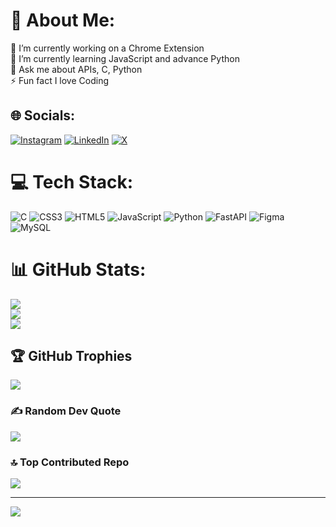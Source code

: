 # 💫 About Me:
🔭 I’m currently working on a Chrome Extension <br>🌱 I’m currently learning JavaScript and advance Python <br>💬 Ask me about APIs, C, Python<br>⚡ Fun fact I love Coding


## 🌐 Socials:
[![Instagram](https://img.shields.io/badge/Instagram-%23E4405F.svg?logo=Instagram&logoColor=white)](https://instagram.com/_tanm.ay_) [![LinkedIn](https://img.shields.io/badge/LinkedIn-%230077B5.svg?logo=linkedin&logoColor=white)](https://linkedin.com/in/tanmay-patwary-584267300) [![X](https://img.shields.io/badge/X-black.svg?logo=X&logoColor=white)](https://x.com/TanCodeX) 

# 💻 Tech Stack:
![C](https://img.shields.io/badge/c-%2300599C.svg?style=for-the-badge&logo=c&logoColor=white) ![CSS3](https://img.shields.io/badge/css3-%231572B6.svg?style=for-the-badge&logo=css3&logoColor=white) ![HTML5](https://img.shields.io/badge/html5-%23E34F26.svg?style=for-the-badge&logo=html5&logoColor=white) ![JavaScript](https://img.shields.io/badge/javascript-%23323330.svg?style=for-the-badge&logo=javascript&logoColor=%23F7DF1E) ![Python](https://img.shields.io/badge/python-3670A0?style=for-the-badge&logo=python&logoColor=ffdd54) ![FastAPI](https://img.shields.io/badge/FastAPI-005571?style=for-the-badge&logo=fastapi) ![Figma](https://img.shields.io/badge/figma-%23F24E1E.svg?style=for-the-badge&logo=figma&logoColor=white) ![MySQL](https://img.shields.io/badge/mysql-4479A1.svg?style=for-the-badge&logo=mysql&logoColor=white)
# 📊 GitHub Stats:
![](https://github-readme-stats.vercel.app/api?username=TanmayPatwary&theme=dark&hide_border=true&include_all_commits=true&count_private=true)<br/>
![](https://github-readme-streak-stats.herokuapp.com/?user=TanmayPatwary&theme=dark&hide_border=true)<br/>
![](https://github-readme-stats.vercel.app/api/top-langs/?username=TanmayPatwary&theme=dark&hide_border=true&include_all_commits=true&count_private=true&layout=compact)

## 🏆 GitHub Trophies
![](https://github-profile-trophy.vercel.app/?username=TanmayPatwary&theme=radical&no-frame=true&no-bg=true&margin-w=4)

### ✍️ Random Dev Quote
![](https://quotes-github-readme.vercel.app/api?type=horizontal&theme=radical)

### 🔝 Top Contributed Repo
![](https://github-contributor-stats.vercel.app/api?username=TanmayPatwary&limit=5&theme=dark&combine_all_yearly_contributions=true)

---
[![](https://visitcount.itsvg.in/api?id=TanmayPatwary&icon=0&color=0)](https://visitcount.itsvg.in)

<!-- Proudly created with GPRM ( https://gprm.itsvg.in ) -->
